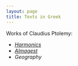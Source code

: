 ```yaml
---
layout: page
title: Texts in Greek
---
```


Works of  Claudius Ptolemy:

- [*Harmonics*](greekLit/tlg0363/tlg010/during/)
- [*Almagest*](greekLit/tlg0363/tlg001/hc/)
- *Geography*
